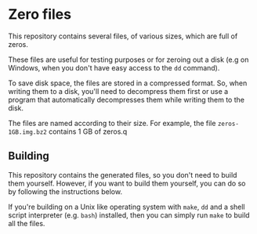 # Zero files

This repository contains several files, of various sizes, which are full of zeros.

These files are useful for testing purposes or for zeroing out a disk (e.g on Windows, when you don't have easy access to the `dd` command).

To save disk space, the files are stored in a compressed format. So, when writing them to a disk, you'll need to decompress them first or use a program that automatically decompresses them while writing them to the disk.

The files are named according to their size. For example, the file `zeros-1GB.img.bz2` contains 1 GB of zeros.q

## Building

This repository contains the generated files, so you don't need to build them yourself. However, if you want to build them yourself, you can do so by following the instructions below.

If you're building on a Unix like operating system with `make`, `dd` and a shell script interpreter (e.g. `bash`) installed, then you can simply run `make` to build all the files.

